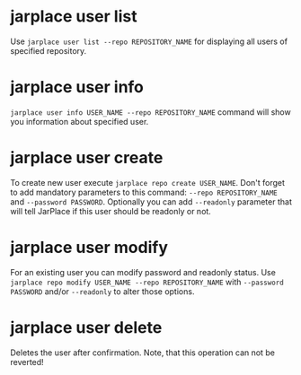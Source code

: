 # jarplace user list

Use `jarplace user list --repo REPOSITORY_NAME` for displaying all users of specified repository. 

# jarplace user info

`jarplace user info USER_NAME --repo REPOSITORY_NAME` command will show you information about specified user.

# jarplace user create

To create new user execute `jarplace repo create USER_NAME`. Don't forget to add mandatory parameters to this command: `--repo REPOSITORY_NAME` and `--password PASSWORD`. Optionally you can add `--readonly` parameter that will tell JarPlace if this user should be readonly or not.

# jarplace user modify

For an existing user you can modify password and readonly status. Use `jarplace repo modify USER_NAME --repo REPOSITORY_NAME` with `--password PASSWORD` and/or `--readonly` to alter those options.

# jarplace user delete

Deletes the user after confirmation. Note, that this operation can not be reverted!
